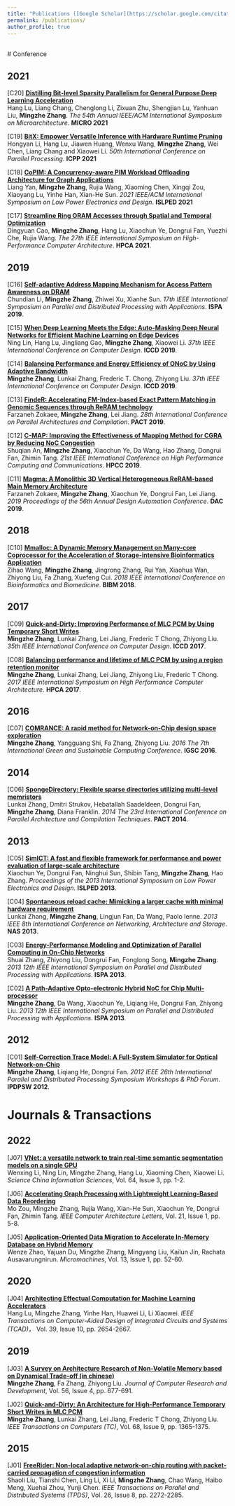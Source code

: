 ```yaml
---
title: "Publications ([Google Scholar](https://scholar.google.com/citations?user=f1SKEPYAAAAJ&hl=en), [DBLP](https://dblp.uni-trier.de/pers/hd/z/Zhang:Mingzhe))"
permalink: /publications/
author_profile: true
---
```

<br>
# Conference

## 2021
[C20] <b>[Distilling Bit-level Sparsity Parallelism for General Purpose Deep Learning Acceleration](../publications/MICRO2021)</b><br>
Hang Lu, Liang Chang, Chenglong Li, Zixuan Zhu, Shengjian Lu, Yanhuan Liu, <b>Mingzhe Zhang</b>.
<i>The 54th Annual IEEE/ACM International Symposium on Microarchitecture</i>. <b>MICRO 2021</b>

[C19] <b>[BitX: Empower Versatile Inference with Hardware Runtime Pruning](../publications/ICPP2021)</b><br>
Hongyan Li, Hang Lu, Jiawen Huang, Wenxu Wang, <b>Mingzhe Zhang</b>, Wei Chen, Liang Chang and Xiaowei Li.
<i>50th International Conference on Parallel Processing</i>. <b>ICPP 2021</b>

[C18] <b>[CoPIM: A Concurrency-aware PIM Workload Offloading Architecture for Graph Applications](../publications/ISLPED2021)</b><br>
Liang Yan, <b>Mingzhe Zhang</b>, Rujia Wang, Xiaoming Chen, Xingqi Zou, Xiaoyang Lu, Yinhe Han, Xian-He Sun.
<i>2021 IEEE/ACM International Symposium on Low Power Electronics and Design</i>. <b>ISLPED 2021</b>

[C17] <b>[Streamline Ring ORAM Accesses through Spatial and Temporal Optimization](../publications/HPCA2021)</b><br>
Dingyuan Cao, <b>Mingzhe Zhang</b>, Hang Lu, Xiaochun Ye, Dongrui Fan, Yuezhi Che, Rujia Wang.
<i>The 27th IEEE International Symposium on High-Performance Computer Architecture</i>. <b>HPCA 2021</b>.

## 2019
[C16] <b>[Self-adaptive Address Mapping Mechanism for Access Pattern Awareness on DRAM](../publications/ISPA2019)</b><br>
Chundian Li, <b>Mingzhe Zhang</b>, Zhiwei Xu, Xianhe Sun.
<i>17th IEEE International Symposium on Parallel and Distributed Processing with Applications</i>. <b>ISPA 2019</b>.

[C15] <b>[When Deep Learning Meets the Edge: Auto-Masking Deep Neural Networks for Efficient Machine Learning on Edge Devices](../publications/ICCD2019-lin)</b><br>
Ning Lin, Hang Lu, Jingliang Gao, <b>Mingzhe Zhang</b>, Xiaowei Li.
<i>37th IEEE International Conference on Computer Design</i>. <b>ICCD 2019</b>.

[C14] <b>[Balancing Performance and Energy Efficiency of ONoC by Using Adaptive Bandwidth](../publications/ICCD2019-zhang)</b><br>
<b>Mingzhe Zhang</b>, Lunkai Zhang, Frederic T. Chong, Zhiyong Liu.
<i>37th IEEE International Conference on Computer Design</i>. <b>ICCD 2019</b>.

[C13] <b>[FindeR: Accelerating FM-Index-based Exact Pattern Matching in Genomic Sequences through ReRAM technology](../_publications/PACT2019)</b><br>
Farzaneh Zokaee, <b>Mingzhe Zhang</b>, Lei Jiang.
<i>28th International Conference on Parallel Architectures and Compilation</i>. <b>PACT 2019</b>.

[C12] <b>[C-MAP: Improving the Effectiveness of Mapping Method for CGRA by Reducing NoC Congestion](../publications/HPCC2019)</b><br>
Shuqian An, <b>Mingzhe Zhang</b>, Xiaochun Ye, Da Wang, Hao Zhang, Dongrui Fan, Zhimin Tang.
<i>21st IEEE International Conference on High Performance Computing and Communications</i>. <b>HPCC 2019</b>.

[C11] <b>[Magma: A Monolithic 3D Vertical Heterogeneous ReRAM-based Main Memory Architecture](../publications/DAC2019)</b><br>
Farzaneh Zokaee, <b>Mingzhe Zhang</b>, Xiaochun Ye, Dongrui Fan, Lei Jiang.
<i>2019 Proceedings of the 56th Annual Design Automation Conference</i>. <b>DAC 2019</b>.

## 2018
[C10] <b>[Mmalloc: A Dynamic Memory Management on Many-core Coprocessor for the Acceleration of Storage-intensive Bioinformatics Application](../publications/BIBM2018)</b><br>
Zihao Wang, <b>Mingzhe Zhang</b>, Jingrong Zhang, Rui Yan, Xiaohua Wan, Zhiyong Liu, Fa Zhang, Xuefeng Cui.
<i>2018 IEEE International Conference on Bioinformatics and Biomedicine</i>. <b>BIBM 2018</b>.

## 2017
[C09] <b>[Quick-and-Dirty: Improving Performance of MLC PCM by Using Temporary Short Writes](../publications/ICCD2017)</b><br>
<b>Mingzhe Zhang</b>, Lunkai Zhang, Lei Jiang, Frederic T Chong, Zhiyong Liu.
<i>35th IEEE International Conference on Computer Design</i>. <b>ICCD 2017</b>.

[C08] <b>[Balancing performance and lifetime of MLC PCM by using a region retention monitor](../publications/HPCA2017)</b><br>
<b>Mingzhe Zhang</b>, Lunkai Zhang, Lei Jiang, Zhiyong Liu, Frederic T Chong.
<i>2017 IEEE International Symposium on High Performance Computer Architecture</i>. <b>HPCA 2017</b>.

## 2016
[C07] <b>[COMRANCE: A rapid method for Network-on-Chip design space exploration](../publications/IGSC2016)</b><br>
<b>Mingzhe Zhang</b>, Yangguang Shi, Fa Zhang, Zhiyong Liu.
<i>2016 The 7th International Green and Sustainable Computing Conference</i>. <b>IGSC 2016</b>.

## 2014
[C06] <b>[SpongeDirectory: Flexible sparse directories utilizing multi-level memristors](../publications/PACT2014)</b><br>
Lunkai Zhang, Dmitri Strukov, Hebatallah Saadeldeen, Dongrui Fan, <b>Mingzhe Zhang</b>, Diana Franklin.
<i>2014 The 23rd International Conference on Parallel Architecture and Compilation Techniques</i>. <b>PACT 2014</b>.

## 2013
[C05] <b>[SimICT: A fast and flexible framework for performance and power evaluation of large-scale architecture](../publications/ISLPED2013)</b><br>
Xiaochun Ye, Dongrui Fan, Ninghui Sun, Shibin Tang, <b>Mingzhe Zhang</b>, Hao Zhang.
<i>Proceedings of the 2013 International Symposium on Low Power Electronics and Design</i>. <b>ISLPED 2013</b>.

[C04] <b>[Spontaneous reload cache: Mimicking a larger cache with minimal hardware requirement](../publications/NAS2013)</b><br>
Lunkai Zhang, <b>Mingzhe Zhang</b>, Lingjun Fan, Da Wang, Paolo Ienne.
<i>2013 IEEE 8th International Conference on Networking, Architecture and Storage</i>. <b>NAS 2013</b>.

[C03] <b>[Energy-Performance Modeling and Optimization of Parallel Computing in On-Chip Networks](../_publications/ISPA2013-shuai)</b><br>
Shuai Zhang, Zhiyong Liu, Dongrui Fan, Fonglong Song, <b>Mingzhe Zhang</b>.
<i>2013 12th IEEE International Symposium on Parallel and Distributed Processing with Applications</i>. <b>ISPA 2013</b>.

[C02] <b>[A Path-Adaptive Opto-electronic Hybrid NoC for Chip Multi-processor](../publications/ISPA2013-zhang)</b><br>
<b>Mingzhe Zhang</b>, Da Wang, Xiaochun Ye, Liqiang He, Dongrui Fan, Zhiyong Liu.
<i>2013 12th IEEE International Symposium on Parallel and Distributed Processing with Applications</i>. <b>ISPA 2013</b>.

## 2012
[C01] <b>[Self-Correction Trace Model: A Full-System Simulator for Optical Network-on-Chip](../publications/IPDPSW2012)</b><br>
<b>Mingzhe Zhang</b>, Liqiang He, Dongrui Fan.
<i>2012 IEEE 26th International Parallel and Distributed Processing Symposium Workshops & PhD Forum</i>. <b>IPDPSW 2012</b>.

# Journals & Transactions

## 2022
[J07] <b>[VNet: a versatile network to train real-time semantic segmentation models on a single GPU](../publications/SCIS2022)</b><br>
Wenxing Li, Ning Lin, Mingzhe Zhang, Hang Lu, Xiaoming Chen, Xiaowei Li.
<i>Science China Information Sciences</i>, Vol. 64, Issue 3, pp. 1-2.

[J06] <b>[Accelerating Graph Processing with Lightweight Learning-Based Data Reordering](../publications/CAL2022)</b><br>
Mo Zou, Mingzhe Zhang, Rujia Wang, Xian-He Sun, Xiaochun Ye, Dongrui Fan, Zhimin Tang.
<i>IEEE Computer Architecture Letters</i>, Vol. 21, Issue 1, pp. 5-8.

[J05] <b>[Application-Oriented Data Migration to Accelerate In-Memory Database on Hybrid Memory](../publications/micromachines2022)</b><br>
Wenze Zhao, Yajuan Du, Mingzhe Zhang, Mingyang Liu, Kailun Jin, Rachata Ausavarungnirun.
<i>Micromachines</i>, Vol. 13, Issue 1, pp. 52-60.

## 2020
[J04] <b>[Architecting Effectual Computation for Machine Learning Accelerators](../publications/TCAD2019)</b><br>
Hang Lu, Mingzhe Zhang, Yinhe Han, Huawei Li, Li Xiaowei.
<i>IEEE Transactions on Computer-Aided Design of Integrated Circuits and Systems (TCAD)</i>， Vol. 39, Issue 10, pp. 2654-2667.

## 2019
[J03] <b>[A Survey on Architecture Research of Non-Volatile Memory based on Dynamical Trade-off (in chinese)](../publications/CRAD2019)</b><br>
<b>Mingzhe Zhang</b>, Fa Zhang, Zhiyong Liu.
<i>Journal of Computer Research and Development</i>, Vol. 56, Issue 4, pp. 677-691.

[J02] <b>[Quick-and-Dirty: An Architecture for High-Performance Temporary Short Writes in MLC PCM](../publications/TC2019)</b><br>
<b>Mingzhe Zhang</b>, Lunkai Zhang, Lei Jiang, Frederic T Chong, Zhiyong Liu.
<i>IEEE Transactions on Computers (TC)</i>, Vol. 68, Issue 9, pp. 1365-1375.

## 2015
[J01] <b>[FreeRider: Non-local adaptive network-on-chip routing with packet-carried propagation of congestion information](../publications/TPDS2015)</b><br>
Shaoli Liu, Tianshi Chen, Ling Li, Xi Li, <b>Mingzhe Zhang</b>, Chao Wang, Haibo Meng, Xuehai Zhou, Yunji Chen.
<i>IEEE Transactions on Parallel and Distributed Systems (TPDS)</i>, Vol. 26, Issue 8, pp. 2272-2285.